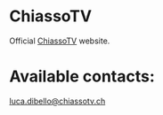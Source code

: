 # ChiassoTV
Official [ChiassoTV](https://chiassotv.ch) website.

# Available contacts:
<luca.dibello@chiassotv.ch>
